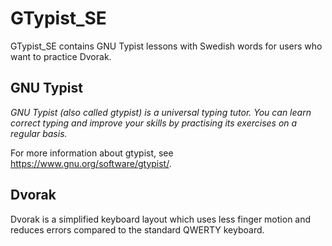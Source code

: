 GTypist_SE
==========
GTypist_SE contains GNU Typist lessons with Swedish words for users who want to practice Dvorak.

GNU Typist
----------
*GNU Typist (also called gtypist) is a universal typing tutor. You can learn correct typing and improve your skills by practising its exercises on a regular basis.*

For more information about gtypist, see <https://www.gnu.org/software/gtypist/>.

Dvorak
------
Dvorak is a simplified keyboard layout which uses less finger motion and reduces errors compared to the standard QWERTY keyboard.
